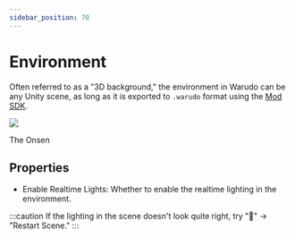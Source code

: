 ```yaml
---
sidebar_position: 70
---
```


# Environment

Often referred to as a "3D background," the environment in Warudo can be any Unity scene, as long as it is exported to `.warudo` format using the [Mod SDK](../modding/mod-sdk.md).

![](/doc-img/zh-environment-1.webp)
<p class="img-desc">The Onsen</p>

## Properties

* Enable Realtime Lights: Whether to enable the realtime lighting in the environment.

:::caution
If the lighting in the scene doesn't look quite right, try "🚀" -> "Restart Scene."
:::
